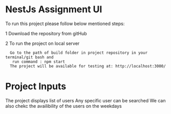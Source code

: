 # NestJs Assignment UI

To run this project please follow below mentioned steps:

1 Download the repository from gitHub

2 To run the project on local server

      Go to the path of build folder in project repository in your terminal/git bash and
       run command : npm start
      The project will be available for testing at: http://localhost:3000/

# Project Inputs

The project displays list of users
Any specific user can be searched
We can also chekc the availibility of the users on the weekdays

